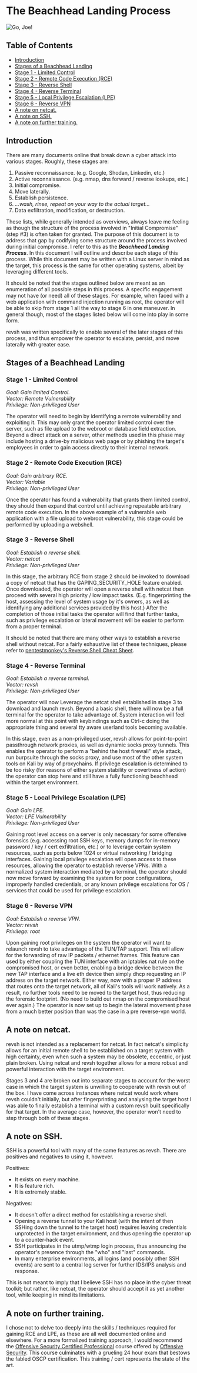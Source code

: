 
# The Beachhead Landing Process

![Go, Joe!](https://upload.wikimedia.org/wikipedia/en/9/91/Beachhead_G.I._Joe.png)

## Table of Contents

* [Introduction](#toc1)
* [Stages of a Beachhead Landing](#toc2)
 * [Stage 1 - Limited Control](#toc2a)
 * [Stage 2 - Remote Code Execution (RCE)](#toc2b)
 * [Stage 3 - Reverse Shell](#toc2c)
 * [Stage 4 - Reverse Terminal](#toc2d)
 * [Stage 5 - Local Privilege Escalation (LPE)](#toc2e)
 * [Stage 6 - Reverse VPN](#toc2f)
* [A note on netcat.](#toc3)
* [A note on SSH.](#toc4)
* [A note on further training.](#toc5)

## Introduction <a name="toc1"></a>

There are many documents online that break down a cyber attack into various stages. Roughly, these stages are:

1. Passive reconnaissance. (e.g. Google, Shodan, Linkedin, etc.)
2. Active reconnaissance. (e.g. nmap, dns forward / reverse lookups, etc.)
3. Initial compromise.
4. Move laterally.
5. Establish persistence.
6. *...wash, rinse, repeat on your way to the actual target...*
7. Data exfiltration, modification, or destruction.

These lists, while generally intended as overviews, always leave me feeling as though the structure of the process involved in "Initial Compromise" (step #3) is often taken for granted. The purpose of this document is to address that gap by codifying some structure around the process involved during initial compromise. I refer to this as the ***Beachhead Landing Process***. In this document I will outline and describe each stage of this process. While this document may be written with a Linux server in mind as the target, this process is the same for other operating systems, albeit by leveraging different tools. 

It should be noted that the stages outlined below are meant as an enumeration of all possible steps in this process. A specific engagement may not have (or need) all of these stages. For example, when faced with a web application with command injection running as root, the operator will be able to skip from stage 1 all the way to stage 6 in one maneuver. In general though, most of the stages listed below will come into play in some form.

revsh was written specifically to enable several of the later stages of this process, and thus empower the operator to escalate, persist, and move laterally with greater ease.

## Stages of a Beachhead Landing <a name="toc2"></a>

### Stage 1 - Limited Control <a name="toc2a"></a>

*Goal: Gain limited Control.*<br>
*Vector: Remote Vulnerability*<br>
*Privilege: Non-privileged User*

The operator will need to begin by identifying a remote vulnerability and exploiting it. This may only grant the operator limited control over the server, such as file upload to the webroot or database field extraction. Beyond a direct attack on a server, other methods used in this phase may include hosting a drive-by malicious web page or by phishing the target's employees in order to gain access directly to their internal network.

### Stage 2 - Remote Code Execution (RCE) <a name="toc2b"></a>

*Goal: Gain arbitrary RCE.*<br>
*Vector: Variable*<br>
*Privilege: Non-privileged User*

Once the operator has found a vulnerability that grants them limited control, they should then expand that control until achieving repeatable arbitrary remote code execution. In the above example of a vulnerable web application with a file upload to webroot vulnerability, this stage could be performed by uploading a webshell.

### Stage 3 - Reverse Shell <a name="toc2c"></a>

*Goal: Establish a reverse shell.*<br>
*Vector: netcat*<br>
*Privilege: Non-privileged User*

In this stage, the arbitrary RCE from stage 2 should be invoked to download a copy of netcat that has the GAPING_SECURITY_HOLE feature enabled. Once downloaded, the operator will open a reverse shell with netcat then proceed with several high priority / low impact tasks. (E.g. fingerprinting the host, assessing the level of system usage by it's owners, as well as identifying any additional services provided by this host.) After the completion of those initial tasks the operator will find that further tasks, such as privilege escalation or lateral movement will be easier to perform from a proper terminal.

It should be noted that there are many other ways to establish a reverse shell without netcat. For a fairly exhaustive list of these techniques, please refer to [pentestmonkey's Reverse Shell Cheat Sheet](http://pentestmonkey.net/cheat-sheet/shells/reverse-shell-cheat-sheet).

### Stage 4 - Reverse Terminal <a name="toc2d"></a>

*Goal: Establish a reverse terminal.*<br>
*Vector: revsh*<br>
*Privilege: Non-privileged User*

The operator will now Leverage the netcat shell established in stage 3 to download and launch revsh. Beyond a basic shell, there will now be a full terminal for the operator to take advantage of. System interaction will feel more normal at this point with keybindings such as Ctrl-c doing the appropriate thing and several tty aware userland tools becoming available.

In this stage, even as a non-privileged user, revsh allows for point-to-point passthrough network proxies, as well as dynamic socks proxy tunnels. This enables the operator to perform a "behind the host firewall" style attack, run burpsuite through the socks proxy, and use most of the other system tools on Kali by way of proxychains. If privilege escalation is determined to be too risky (for reasons of either system stability or covertness of action) the operator can stop here and still have a fully functioning beachhead within the target environment.

### Stage 5 - Local Privilege Escalation (LPE) <a name="toc2e"></a>

*Goal: Gain LPE.*<br>
*Vector: LPE Vulnerability*<br>
*Privilege: Non-privileged User*

Gaining root level access on a server is only necessary for some offensive forensics (e.g. accessing root SSH keys, memory dumps for in-memory password / key / cert exfiltration, etc.) or to leverage certain system resources, such as ports below 1024 or virtual networking / bridging interfaces. Gaining local privilege escalation will open access to these resources, allowing the operator to establish reverse VPNs. With a normalized system interaction mediated by a terminal, the operator should now move forward by examining the system for poor configurations, improperly handled credentials, or any known privilege escalations for OS / services that could be used for privilege escalation.

### Stage 6 - Reverse VPN <a name="toc2f"></a>

*Goal: Establish a reverse VPN.*<br>
*Vector: revsh*<br>
*Privilege: root*

Upon gaining root privileges on the system the operator will want to relaunch revsh to take advantage of the TUN/TAP support. This will allow for the forwarding of raw IP packets / ethernet frames. This feature can used by either coupling the TUN interface with an iptables nat rule on the compromised host, or even better, enabling a bridge device between the new TAP interface and a live eth device then simply dhcp requesting an IP address on the target network. Either way, now with a proper IP address that routes onto the target network, all of Kali's tools will work natively. As a result, no further tools need to be moved to the target host, thus reducing the forensic footprint. (No need to build out nmap on the compromised host ever again.) The operator is now set up to begin the lateral movement phase from a much better position than was the case in a pre reverse-vpn world.

## A note on netcat. <a name="toc3"></a>

revsh is not intended as a replacement for netcat. In fact netcat's simplicity allows for an initial remote shell to be established on a target system with high certainty, even when such a system may be obsolete, eccentric, or just plain broken. Using netcat and revsh together allows for a more robust and powerful interaction with the target environment. 

Stages 3 and 4 are broken out into separate stages to account for the worst case in which the target system is unwilling to cooperate with revsh out of the box. I have come across instances where netcat would work where revsh couldn't initially, but after fingerprinting and analysing the target host I was able to finally establish a terminal with a custom revsh built specifically for that target. In the average case, however, the operator won't need to step through both of these stages.

## A note on SSH. <a name="toc4"></a>

SSH is a powerful tool with many of the same features as revsh. There are positives and negatives to using it, however.

Positives:
- It exists on every machine.
- It is feature rich.
- It is extremely stable.

Negatives:
- It doesn't offer a direct method for establishing a reverse shell.
- Opening a reverse tunnel to your Kali host (with the intent of then SSHing down the tunnel to the target host) requires leaving credentials unprotected in the target environment, and thus opening the operator up to a counter-hack event.
- SSH participates in the utmp/wtmp login process, thus announcing the operator's presence through the "who" and "last" commands.
- In many enterprise environments, all logins (and possibly other SSH events) are sent to a central log server for further IDS/IPS analysis and response.

This is not meant to imply that I believe SSH has no place in the cyber threat toolkit; but rather, like netcat, the operator should accept it as yet another tool, while keeping in mind its limitations.

## A note on further training. <a name="toc5"></a>

I chose not to delve too deeply into the skills / techniques required for gaining RCE and LPE, as these are all well documented online and elsewhere. For a more formalized training approach, I would recommend the [Offensive Security Certified Professional](https://www.offensive-security.com/information-security-certifications/oscp-offensive-security-certified-professional/) course offered by [Offensive Security](https://www.offensive-security.com/). This course culminates with a grueling 24 hour exam that bestows the fabled OSCP certification. This training / cert represents the state of the art.

